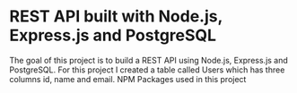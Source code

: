 # REST API built with Node.js, Express.js and PostgreSQL

The goal of this project is to build a REST API using Node.js, Express.js and PostgreSQL. For this project I created a table called Users which has three columns id, name and email.
NPM Packages used in this project
